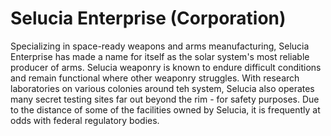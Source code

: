 ﻿---
status : 2
securityClass : 0
name : Selucia Enterprise Corporation
---

# Selucia Enterprise (Corporation)

Specializing in space-ready weapons and arms meanufacturing, Selucia Enterprise has made a name for itself as the solar system's most reliable producer of arms.
Selucia weaponry is known to endure difficult conditions and remain functional where other weaponry struggles.
With research laboratories on various colonies around teh system, Selucia also operates many secret testing sites far out beyond the rim - for safety purposes.
Due to the distance of some of the facilities owned by Selucia, it is frequently at odds with federal regulatory bodies.